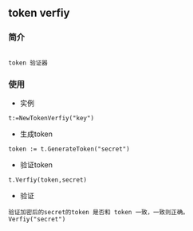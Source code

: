token verfiy 
---

### 简介
```

token 验证器
```

### 使用
* 实例
```
t:=NewTokenVerfiy("key")
```
* 生成token
```
token := t.GenerateToken("secret")
```
* 验证token
```cassandraql
t.Verfiy(token,secret)
```

* 验证
```
验证加密后的secret的token 是否和 token 一致，一致则正确。
Verfiy("secret")
```

